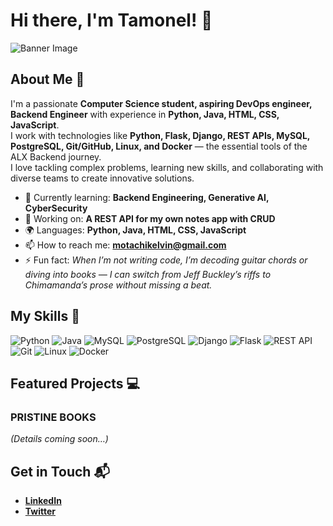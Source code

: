 # Hi there, I'm Tamonel! 👋

![Banner Image](https://gemini.google.com/app/66aa45117630da55)

## About Me 🚀

I'm a passionate **Computer Science student, aspiring DevOps engineer, Backend Engineer** with experience in **Python, Java, HTML, CSS, JavaScript**.  
I work with technologies like **Python, Flask, Django, REST APIs, MySQL, PostgreSQL, Git/GitHub, Linux, and Docker** — the essential tools of the ALX Backend journey.  
I love tackling complex problems, learning new skills, and collaborating with diverse teams to create innovative solutions.

- 🌱 Currently learning: **Backend Engineering, Generative AI, CyberSecurity**
- 🔭 Working on: **A REST API for my own notes app with CRUD**
- 🌍 Languages: **Python, Java, HTML, CSS, JavaScript**
- 📫 How to reach me: **motachikelvin@gmail.com**
- ⚡ Fun fact: *When I’m not writing code, I’m decoding guitar chords or diving into books — I can switch from Jeff Buckley’s riffs to Chimamanda’s prose without missing a beat.*

## My Skills 🧠

![Python](https://img.shields.io/badge/-Python-3776AB?style=flat-square&logo=python&logoColor=white)
![Java](https://img.shields.io/badge/-Java-007396?style=flat-square&logo=java&logoColor=white)
![MySQL](https://img.shields.io/badge/-MySQL-4479A1?style=flat-square&logo=mysql&logoColor=white)
![PostgreSQL](https://img.shields.io/badge/-PostgreSQL-336791?style=flat-square&logo=postgresql&logoColor=white)
![Django](https://img.shields.io/badge/-Django-092E20?style=flat-square&logo=django&logoColor=white)
![Flask](https://img.shields.io/badge/-Flask-000000?style=flat-square&logo=flask&logoColor=white)
![REST API](https://img.shields.io/badge/-REST_API-005571?style=flat-square&logo=fastapi&logoColor=white)
![Git](https://img.shields.io/badge/-Git-F05032?style=flat-square&logo=git&logoColor=white)
![Linux](https://img.shields.io/badge/-Linux-FCC624?style=flat-square&logo=linux&logoColor=black)
![Docker](https://img.shields.io/badge/-Docker-2496ED?style=flat-square&logo=docker&logoColor=white)

<!-- Badges can be expanded later with frontend or DevOps tools -->

## Featured Projects 💻

### PRISTINE BOOKS
*(Details coming soon…)*

## Get in Touch 📬

- **[LinkedIn](https://www.linkedin.com/in/motachikelvin)**
- **[Twitter](https://twitter.com/_biofreak)**
